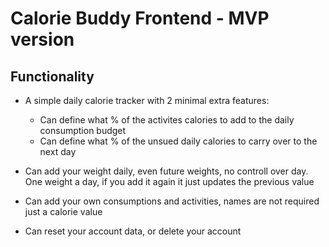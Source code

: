 # Calorie Buddy Frontend - MVP version

## Functionality
- A simple daily calorie tracker with 2 minimal extra features:
  - Can define what % of the activites calories to add to the daily consumption budget
  - Can define what % of the unsued daily calories to carry over to the next day
  
- Can add your weight daily, even future weights, no controll over day. One weight a day, if you add it again it just updates the previous value
- Can add your own consumptions and activities, names are not required just a calorie value
- Can reset your account data, or delete your account
